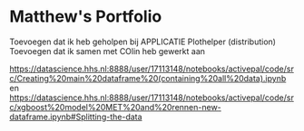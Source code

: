 # Matthew's Portfolio

Toevoegen dat ik heb geholpen bij APPLICATIE Plothelper (distribution)
Toevoegen dat ik samen met COlin heb gewerkt aan 

https://datascience.hhs.nl:8888/user/17113148/notebooks/activepal/code/src/Creating%20main%20dataframe%20(containing%20all%20data).ipynb
en
https://datascience.hhs.nl:8888/user/17113148/notebooks/activepal/code/src/xgboost%20model%20MET%20and%20rennen-new-dataframe.ipynb#Splitting-the-data
